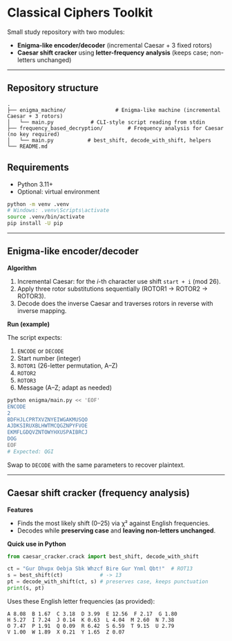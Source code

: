 # Classical Ciphers Toolkit

Small study repository with two modules:
- **Enigma-like encoder/decoder** (incremental Caesar + 3 fixed rotors)
- **Caesar shift cracker** using **letter-frequency analysis** (keeps case; non-letters unchanged)

---

## Repository structure

```
.
├── enigma_machine/                # Enigma-like machine (incremental Caesar + 3 rotors)
│   └── main.py            # CLI-style script reading from stdin
├── frequency_based_decryption/        # Frequency analysis for Caesar (no key required)
│   └── main.py           # best_shift, decode_with_shift, helpers
└── README.md
```

## Requirements

- Python 3.11+
- Optional: virtual environment

```bash
python -m venv .venv
# Windows: .venv\Scripts\activate
source .venv/bin/activate
pip install -U pip
```

---

## Enigma-like encoder/decoder

**Algorithm**
1. Incremental Caesar: for the *i*-th character use shift `start + i` (mod 26).
2. Apply three rotor substitutions sequentially (ROTOR1 → ROTOR2 → ROTOR3).
3. Decode does the inverse Caesar and traverses rotors in reverse with inverse mapping.

**Run (example)**

The script expects:
1) `ENCODE` or `DECODE`  
2) Start number (integer)  
3) `ROTOR1` (26-letter permutation, A–Z)  
4) `ROTOR2`  
5) `ROTOR3`  
6) Message (A–Z; adapt as needed)

```bash
python enigma/main.py << 'EOF'
ENCODE
2
BDFHJLCPRTXVZNYEIWGAKMUSQO
AJDKSIRUXBLHWTMCQGZNPYFVOE
EKMFLGDQVZNTOWYHXUSPAIBRCJ
DOG
EOF
# Expected: QGI
```

Swap to `DECODE` with the same parameters to recover plaintext.

---

## Caesar shift cracker (frequency analysis)

**Features**
- Finds the most likely shift (0–25) via χ² against English frequencies.
- Decodes while **preserving case** and **leaving non-letters unchanged**.

**Quick use in Python**

```python
from caesar_cracker.crack import best_shift, decode_with_shift

ct = "Gur Dhvpx Oebja Sbk Whzcf Bire Gur Ynml Qbt!"  # ROT13
s = best_shift(ct)            # -> 13
pt = decode_with_shift(ct, s) # preserves case, keeps punctuation
print(s, pt)
```

Uses these English letter frequencies (as provided):

```
A 8.08  B 1.67  C 3.18  D 3.99  E 12.56  F 2.17  G 1.80
H 5.27  I 7.24  J 0.14  K 0.63  L 4.04  M 2.60  N 7.38
O 7.47  P 1.91  Q 0.09  R 6.42  S 6.59  T 9.15  U 2.79
V 1.00  W 1.89  X 0.21  Y 1.65  Z 0.07
```
